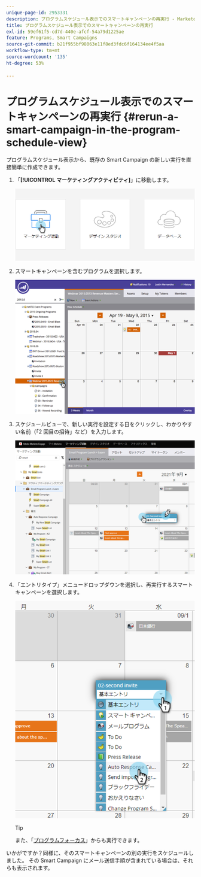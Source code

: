 ```yaml
---
unique-page-id: 2953331
description: プログラムスケジュール表示でのスマートキャンペーンの再実行 - Marketo ドキュメント - 製品ドキュメント
title: プログラムスケジュール表示でのスマートキャンペーンの再実行
exl-id: 59ef61f5-cd7d-440e-afcf-54a79d1225ae
feature: Programs, Smart Campaigns
source-git-commit: b21f955bf98063e11f8ed3fdc6f164134ee4f5aa
workflow-type: tm+mt
source-wordcount: '135'
ht-degree: 53%

---
```


# プログラムスケジュール表示でのスマートキャンペーンの再実行 {#rerun-a-smart-campaign-in-the-program-schedule-view}

プログラムスケジュール表示から、既存の Smart Campaign の新しい実行を直接簡単に作成できます。

1. 「**[!UICONTROL マーケティングアクティビティ]**」に移動します。

   ![](assets/login-marketing-activities-3.png)

1. スマートキャンペーンを含むプログラムを選択します。

   ![](assets/image2015-4-16-14-3a40-3a11.png)

1. スケジュールビューで、新しい実行を設定する日をクリックし、わかりやすい名前（「2 回目の招待」など）を入力します。

   ![](assets/image2015-4-16-14-3a42-3a0.png)

1. 「エントリタイプ」メニュードロップダウンを選択し、再実行するスマートキャンペーンを選択します。

   ![](assets/image2015-4-16-15-3a26-3a33.png)

   >[!TIP]
   >
   >また、「[プログラムフォーカス](/help/marketo/product-docs/core-marketo-concepts/marketing-calendar/understanding-the-calendar/understand-enable-program-focus.md)」からも実行できます。

いかがですか？同様に、そのスマートキャンペーンの別の実行をスケジュールしました。 その Smart Campaign にメール送信手順が含まれている場合は、それらも表示されます。
